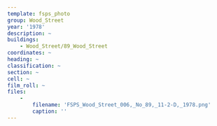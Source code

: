 ```yaml
---
template: fsps_photo
group: Wood_Street
year: '1978'
description: ~
buildings:
    - Wood_Street/89_Wood_Street
coordinates: ~
heading: ~
classification: ~
section: ~
cell: ~
film_roll: ~
files:
    -
        filename: 'FSPS_Wood_Street_006,_No_89,_11-2-D,_1978.png'
        caption: ''
---
```

